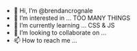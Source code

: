 - 👋 Hi, I’m @brendancrognale
- 👀 I’m interested in ... TOO MANY THINGS
- 🌱 I’m currently learning ... CSS & JS
- 💞️ I’m looking to collaborate on ...
- 📫 How to reach me ...

<!---
brendancrognale/brendancrognale is a ✨ special ✨ repository because its `README.md` (this file) appears on your GitHub profile.
You can click the Preview link to take a look at your changes.
--->
